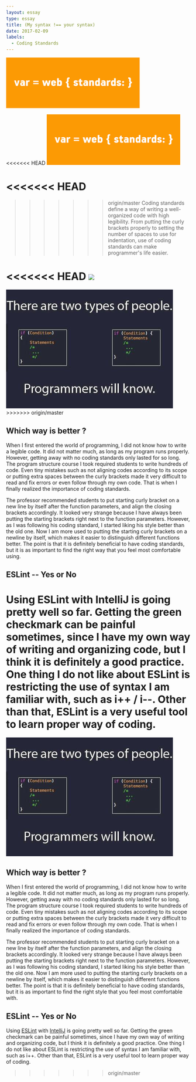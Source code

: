 ```yaml
---
layout: essay
type: essay
title: (My syntax !== your syntax)
date: 2017-02-09
labels:
  - Coding Standards
---
```

<img class="ui medium left floated image" src="../images/coding_standard.png">

<<<<<<< HEAD
<img class="ui medium left floated image" src="../images/coding_standard.png">

<<<<<<< HEAD
=======
>>>>>>> origin/master
Coding standards define a way of writing a well-organized code with high legibility.
From putting the curly brackets properly to setting the number of spaces to use for indentation,
use of coding standards can make programmer's life easier.

<<<<<<< HEAD
<img class="ui medium right floated image" src="../images/two_types">
=======
<img class="ui medium right floated image" src="../images/two_types.png">
>>>>>>> origin/master

## Which way is better ?

When I first entered the world of programming, I did not know how to write a legible code. It did not matter much, as long as my program runs properly. However, getting away with no coding standards only lasted for so long. The program structure course I took required students to write hundreds of code. Even tiny mistakes such as not aligning codes according to its scope or putting extra spaces between the curly brackets made it very difficult to read and fix errors or even follow through my own code. That is when I finally realized the importance of coding standards.

The professor recommended students to put starting curly bracket on a new line by itself after the function parameters, and align the closing brackets accordingly. It looked very strange because I have always been putting the starting brackets right next to the function parameters. However, as I was following his coding standard, I started liking his style better than the old one. Now I am more used to putting the starting curly brackets on a newline by itself, which makes it easier to distinguish different functions better. The point is that it is definitely beneficial to have coding standards, but it is as important to find the right way that you feel most comfortable using.

## ESLint -- Yes or No

Using ESLint with IntelliJ is going pretty well so far. Getting the green checkmark can be painful sometimes, since I have my own way of writing and organizing code, but I think it is definitely a good practice. One thing I do not like about ESLint is restricting the use of syntax I am familiar with, such as i++ / i--. Other than that, ESLint is a very useful tool to learn proper way of coding.  
=======
<img class="ui medium right floated image" src="../images/two_types.png">

## Which way is better ?

When I first entered the world of programming, I did not know how to write a legible code. It did not matter much, as long as my program runs properly. However, getting away with no coding standards only lasted for so long. The program structure course I took required students to write hundreds of code. Even tiny mistakes such as not aligning codes according to its scope or putting extra spaces between the curly brackets made it very difficult to read and fix errors or even follow through my own code. That is when I finally realized the importance of coding standards.

The professor recommended students to put starting curly bracket on a new line by itself after the function parameters, and align the closing brackets accordingly. It looked very strange because I have always been putting the starting brackets right next to the function parameters. However, as I was following his coding standard, I started liking his style better than the old one. Now I am more used to putting the starting curly brackets on a newline by itself, which makes it easier to distinguish different functions better. The point is that it is definitely beneficial to have coding standards, but it is as important to find the right style that you feel most comfortable with.

## ESLint -- Yes or No

Using [ESLint](eslint.org) with [IntelliJ](https://www.jetbrains.com/idea/) is going pretty well so far. Getting the green checkmark can be painful sometimes, since I have my own way of writing and organizing code, but I think it is definitely a good practice. One thing I do not like about ESLint is restricting the use of syntax I am familiar with, such as i++. Other than that, ESLint is a very useful tool to learn proper way of coding.  
>>>>>>> origin/master
